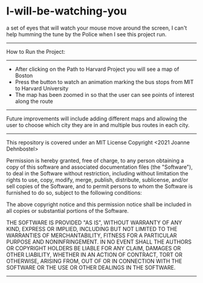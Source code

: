 # I-will-be-watching-you 
a set of eyes that will watch your mouse move around the screen, I can't help humming the tune by the Police when I see this project run.


***

How to Run the Project:

***
<ul>
<li>After clicking on the Path to Harvard Project you will see a map of Boston</li>
<li>Press the button to watch an animation marking the bus stops from MIT to Harvard University</li>
<li>The map has been zoomed in so that the user can see points of interest along the route</li>
</ul>


***
  
Future improvements will include adding different maps and allowing the user to choose which city they are in and multiple bus routes in each city.
***
  
This repository is covered under an MIT License
Copyright <2021 Joanne Dehnbostel>

Permission is hereby granted, free of charge, to any person obtaining a copy of this software and associated documentation files (the "Software"), to deal in the Software without restriction, including without limitation the rights to use, copy, modify, merge, publish, distribute, sublicense, and/or sell copies of the Software, and to permit persons to whom the Software is furnished to do so, subject to the following conditions:

The above copyright notice and this permission notice shall be included in all copies or substantial portions of the Software.

THE SOFTWARE IS PROVIDED "AS IS", WITHOUT WARRANTY OF ANY KIND, EXPRESS OR IMPLIED, INCLUDING BUT NOT LIMITED TO THE WARRANTIES OF MERCHANTABILITY, FITNESS FOR A PARTICULAR PURPOSE AND NONINFRINGEMENT. IN NO EVENT SHALL THE AUTHORS OR COPYRIGHT HOLDERS BE LIABLE FOR ANY CLAIM, DAMAGES OR OTHER LIABILITY, WHETHER IN AN ACTION OF CONTRACT, TORT OR OTHERWISE, ARISING FROM, OUT OF OR IN CONNECTION WITH THE SOFTWARE OR THE USE OR OTHER DEALINGS IN THE SOFTWARE.
***

